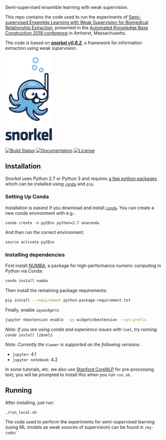 Semi-supervised ensemble learning with weak supervision. 

This repo contains the code used to run the experiments of [Semi-supervised Ensemble Learning with Weak Supervision for Biomedical Relationship Extraction](https://openreview.net/forum?id=rygDeZqap7), presented in the [Automated Knowledge Base Construction 2019 conference](https://www.akbc.ws/2019/) in Amherst, Massachusetts. 

The code is based on [**snorkel _v0.6.2_**](https://github.com/HazyResearch/snorkel), a framework for information extraction using weak supervision. 

<img src="figs/logo_01.png" width="150"/>



[![Build Status](https://travis-ci.org/HazyResearch/snorkel.svg?branch=master)](https://travis-ci.org/HazyResearch/snorkel)
[![Documentation](https://readthedocs.org/projects/snorkel/badge/)](http://snorkel.readthedocs.io/en/master/)
[![License](https://img.shields.io/badge/License-Apache%202.0-blue.svg)](https://opensource.org/licenses/Apache-2.0)


## Installation
Snorkel uses Python 2.7 or Python 3 and requires [a few python packages](python-package-requirement.txt) which can be installed using [`conda`](https://www.continuum.io/downloads) and `pip`.

### Setting Up Conda
Installation is easiest if you download and install [`conda`](https://www.continuum.io/downloads).
You can create a new conda environment with e.g.:
```
conda create -n py2Env python=2.7 anaconda
```
And then run the correct environment:
```
source activate py2Env
```

### Installing dependencies
First install [NUMBA](https://numba.pydata.org/), a package for high-performance numeric computing in Python via Conda:
```bash
conda install numba
```

Then install the remaining package requirements:
```bash
pip install --requirement python-package-requirement.txt
```

Finally, enable `ipywidgets`:
```bash
jupyter nbextension enable --py widgetsnbextension --sys-prefix
```

_Note: If you are using conda and experience issues with `lxml`, try running `conda install libxml2`._

_Note: Currently the `Viewer` is supported on the following versions:_
* `jupyter`: 4.1
* `jupyter notebook`: 4.2

In some tutorials, etc. we also use [Stanford CoreNLP](http://stanfordnlp.github.io/CoreNLP/) for pre-processing text; you will be prompted to install this when you run `run.sh`.

## Running
After installing, just run:
```
./run_local.sh
```
The code used to perform the experiments for semi-supervised learning (using ML models as weak sources of supervision) can be found in ```/my-code/```

